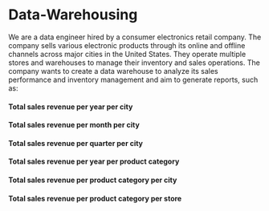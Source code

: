 # Data-Warehousing

We are a data engineer hired by a consumer electronics retail company. The company sells various electronic products through its online and offline channels across major cities in the United States. They operate multiple stores and warehouses to manage their inventory and sales operations. The company wants to create a data warehouse to analyze its sales performance and inventory management and aim to generate reports, such as:

#### Total sales revenue per year per city
#### Total sales revenue per month per city
#### Total sales revenue per quarter per city
#### Total sales revenue per year per product category
#### Total sales revenue per product category per city
#### Total sales revenue per product category per store

